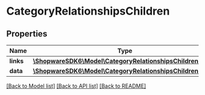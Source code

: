 # CategoryRelationshipsChildren

## Properties
Name | Type | Description | Notes
------------ | ------------- | ------------- | -------------
**links** | [**\ShopwareSDK6\Model\CategoryRelationshipsChildrenLinks**](CategoryRelationshipsChildrenLinks.md) |  | [optional] 
**data** | [**\ShopwareSDK6\Model\CategoryRelationshipsChildrenData[]**](CategoryRelationshipsChildrenData.md) |  | [optional] 

[[Back to Model list]](../../README.md#documentation-for-models) [[Back to API list]](../../README.md#documentation-for-api-endpoints) [[Back to README]](../../README.md)

